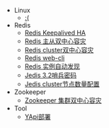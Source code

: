 - Linux
   - [:(](/linux/)
- Redis
   - [Redis Keepalived HA](/md/redis/redis-keepalived-ha/redis-keepalived-ha)
   - [Redis 主从双中心容灾](/md/redis/redis-ms-dr/redis-ms-dr)
   - [Redis cluster双中心容灾](/md/redis/redis-cluster-dr/redis-cluster-dr)
   - [Redis web-cli](/md/redis/redis-web-cli/redis-web-cli)
   - [Redis 实例自动发现](/md/redis/redis-discover/redis-discover)
   - [Jedis 3.2哨兵密码](/md/redis/jedis-sentinel-passwd/jedis-sentinel-passwd)
   - [Jedis cluster节点数量配置](/md/redis/jedis-cluster-nodes/jedis-cluster-nodes)
- Zookeeper
   - [Zookeeper 集群双中心容灾](/md/zookeeper/zookeeper-cluster-dr/zookeeper-cluster-dr)
- Tool
   - [YApi部署](/md/tool/yapi-deploy/yapi-deploy)
